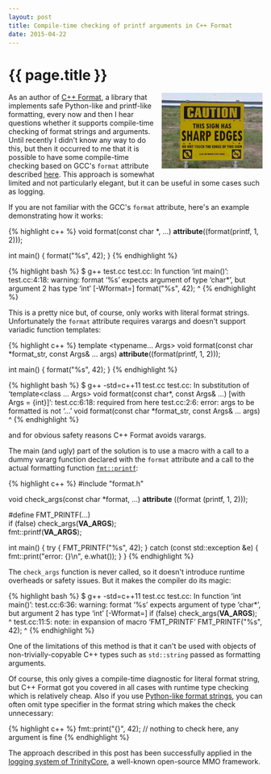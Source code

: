 ```yaml
---
layout: post
title: Compile-time checking of printf arguments in C++ Format
date: 2015-04-22
---
```


{{ page.title }}
================

<div class="separator" style="clear:right; float:right; margin-left:1em; margin-bottom:1em">
  <img border="0" src="/img/safety.jpg" width="200"
       title="Safety first!">
</div>

As an author of [C++ Format](https://github.com/cppformat/cppformat), a library that
implements safe Python-like and printf-like formatting, every now and then I hear
questions whether it supports compile-time checking of format strings and arguments.
Until recently I didn't know any way to do this, but then it occurred to me that it
is possible to have some compile-time checking based on GCC's `format` attribute
described [here](https://gcc.gnu.org/onlinedocs/gcc/Function-Attributes.html).
This approach is somewhat limited and not particularly elegant, but it can be
useful in some cases such as logging.

If you are not familiar with the GCC's `format` attribute, here's an example demonstrating
how it works:

{% highlight c++ %}
void format(const char *, ...) __attribute__((format(printf, 1, 2)));

int main() {
  format("%s", 42);
}
{% endhighlight %}

{% highlight bash %}
$ g++ test.cc
test.cc: In function ‘int main()’:
test.cc:4:18: warning: format ‘%s’ expects argument of type ‘char*’, but argument 2 has type ‘int’ [-Wformat=]
   format("%s", 42);
                  ^
{% endhighlight %}

This is a pretty nice but, of course, only works with literal format strings.
Unfortunately the `format` attribute requires varargs and doesn't support variadic
function templates:

{% highlight c++ %}
template <typename... Args>
void format(const char *format_str, const Args& ... args)
  __attribute__((format(printf, 1, 2)));

int main() {
  format("%s", 42);
}
{% endhighlight %}

{% highlight bash %}
$ g++ -std=c++11 test.cc
test.cc: In substitution of ‘template<class ... Args> void format(const char*, const Args& ...) [with Args = {int}]’:
test.cc:6:18:   required from here
test.cc:2:6: error: args to be formatted is not ‘...’
 void format(const char *format_str, const Args& ... args)
      ^
{% endhighlight %}

and for obvious safety reasons C++ Format avoids varargs.

The main (and ugly) part of the solution is to use a macro with a call to a dummy vararg function
declared with the `format` attribute and a call to the actual formatting function
[`fmt::printf`](http://cppformat.readthedocs.org/en/stable/reference.html#printf-formatting-functions):

{% highlight c++ %}
#include "format.h"

void check_args(const char *format, ...) __attribute__ ((format (printf, 1, 2)));

#define FMT_PRINTF(...) \
  if (false) check_args(__VA_ARGS__); \
  fmt::printf(__VA_ARGS__);

int main() {
  try {
    FMT_PRINTF("%s", 42);
  } catch (const std::exception &e) {
    fmt::print("error: {}\n", e.what());
  }
}
{% endhighlight %}

The `check_args` function is never called, so it doesn't introduce runtime overheads or
safety issues. But it makes the compiler do its magic:

{% highlight bash %}
$ g++ -std=c++11 test.cc
test.cc: In function ‘int main()’:
test.cc:6:36: warning: format ‘%s’ expects argument of type ‘char*’, but argument 2 has type ‘int’ [-Wformat=]
   if (false) check_args(__VA_ARGS__); \
                                    ^
test.cc:11:5: note: in expansion of macro ‘FMT_PRINTF’
     FMT_PRINTF("%s", 42);
     ^
{% endhighlight %}

One of the limitations of this method is that it can't be used with objects of
non-trivially-copyable C++ types such as `std::string` passed as formatting arguments.

Of course, this only gives a compile-time diagnostic for literal format string,
but C++ Format got you covered in all cases with runtime type checking which
is relatively cheap. Also if you use
[Python-like format strings](http://cppformat.readthedocs.org/en/stable/reference.html#formatting-functions),
you can often omit type specifier in the format string which makes the check unnecessary:

{% highlight c++ %}
fmt::print("{}", 42); // nothing to check here, any argument is fine
{% endhighlight %}

The approach described in this post has been successfully applied in the [logging system of TrinityCore](
https://github.com/TrinityCore/TrinityCore/blob/2b6c0865769b8b8166d6afa36dd55cdb6cf98f45/src/server/shared/Logging/Log.h#L165-L174),
a well-known open-source MMO framework.
